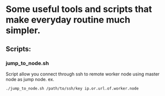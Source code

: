# Some useful tools and scripts that make everyday routine much simpler.

## Scripts:

### jump_to_node.sh
Script allow you connect through ssh to remote worker node using master node as jump node.
ex.
```bash
./jump_to_node.sh /path/to/ssh/key ip.or.url.of.worker.node
```
